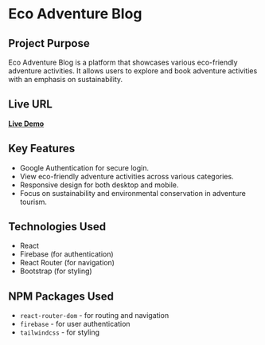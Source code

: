 # Eco Adventure Blog

## Project Purpose

Eco Adventure Blog is a platform that showcases various eco-friendly adventure activities. It allows users to explore and book adventure activities with an emphasis on sustainability.

## Live URL

[**Live Demo**](https://musical-fenglisu-eeaa40.netlify.app)

## Key Features

- Google Authentication for secure login.
- View eco-friendly adventure activities across various categories.
- Responsive design for both desktop and mobile.
- Focus on sustainability and environmental conservation in adventure tourism.

## Technologies Used

- React
- Firebase (for authentication)
- React Router (for navigation)
- Bootstrap (for styling)

## NPM Packages Used
- `react-router-dom` - for routing and navigation
- `firebase` - for user authentication
- `tailwindcss` - for styling


